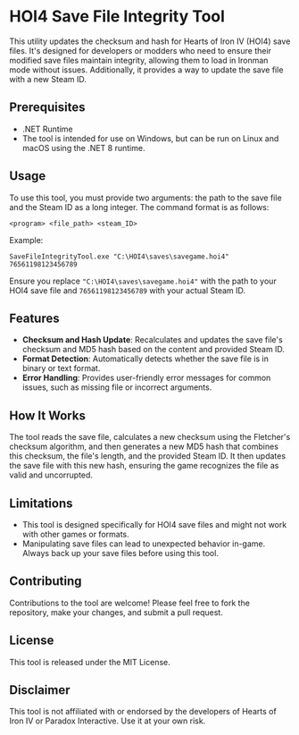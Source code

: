# HOI4 Save File Integrity Tool

This utility updates the checksum and hash for Hearts of Iron IV (HOI4) save files. It's designed for developers or modders who need to ensure their modified save files maintain integrity, allowing them to load in Ironman mode without issues. Additionally, it provides a way to update the save file with a new Steam ID.

## Prerequisites

- .NET Runtime
- The tool is intended for use on Windows, but can be run on Linux and macOS using the .NET 8 runtime.

## Usage

To use this tool, you must provide two arguments: the path to the save file and the Steam ID as a long integer. The command format is as follows:

```
<program> <file_path> <steam_ID>
```

Example:

```
SaveFileIntegrityTool.exe "C:\HOI4\saves\savegame.hoi4" 76561198123456789
```

Ensure you replace `"C:\HOI4\saves\savegame.hoi4"` with the path to your HOI4 save file and `76561198123456789` with your actual Steam ID.

## Features

- **Checksum and Hash Update**: Recalculates and updates the save file's checksum and MD5 hash based on the content and provided Steam ID.
- **Format Detection**: Automatically detects whether the save file is in binary or text format.
- **Error Handling**: Provides user-friendly error messages for common issues, such as missing file or incorrect arguments.

## How It Works

The tool reads the save file, calculates a new checksum using the Fletcher's checksum algorithm, and then generates a new MD5 hash that combines this checksum, the file's length, and the provided Steam ID. It then updates the save file with this new hash, ensuring the game recognizes the file as valid and uncorrupted.

## Limitations

- This tool is designed specifically for HOI4 save files and might not work with other games or formats.
- Manipulating save files can lead to unexpected behavior in-game. Always back up your save files before using this tool.

## Contributing

Contributions to the tool are welcome! Please feel free to fork the repository, make your changes, and submit a pull request.

## License

This tool is released under the MIT License. 

## Disclaimer

This tool is not affiliated with or endorsed by the developers of Hearts of Iron IV or Paradox Interactive. Use it at your own risk.